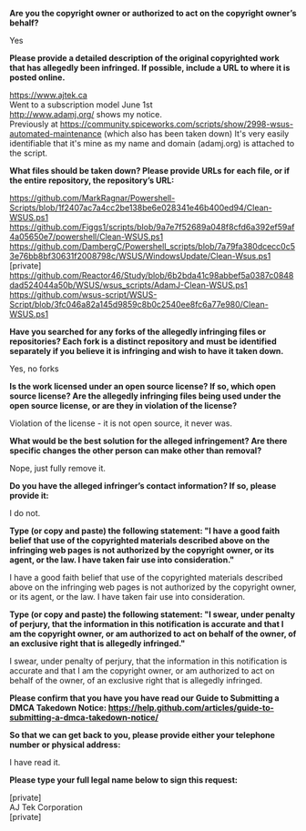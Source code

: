 **Are you the copyright owner or authorized to act on the copyright owner’s behalf?**

Yes

**Please provide a detailed description of the original copyrighted work that has allegedly been infringed. If possible, include a URL to where it is posted online.**

https://www.ajtek.ca  
Went to a subscription model June 1st  
http://www.adamj.org/ shows my notice.  
Previously at https://community.spiceworks.com/scripts/show/2998-wsus-automated-maintenance (which also has been taken down) It's very easily identifiable that it's mine as my name and domain (adamj.org) is attached to the script.

**What files should be taken down? Please provide URLs for each file, or if the entire repository, the repository’s URL:**

https://github.com/MarkRagnar/Powershell-Scripts/blob/1f2407ac7a4cc2be138be6e028341e46b400ed94/Clean-WSUS.ps1  
https://github.com/Figgs1/scripts/blob/9a7e7f52689a048f8cfd6a392ef59af4a05650e7/powershell/Clean-WSUS.ps1  
https://github.com/DambergC/Powershell_scripts/blob/7a79fa380dcecc0c53e76bb8bf30631f2008798c/WSUS/WindowsUpdate/Clean-Wsus.ps1  
[private]  
https://github.com/Reactor46/Study/blob/6b2bda41c98abbef5a0387c0848dad524044a50b/WSUS/wsus_scripts/AdamJ-Clean-WSUS.ps1  
https://github.com/wsus-script/WSUS-Script/blob/3fc046a82a145d9859c8b0c2540ee8fc6a77e980/Clean-WSUS.ps1

**Have you searched for any forks of the allegedly infringing files or repositories? Each fork is a distinct repository and must be identified separately if you believe it is infringing and wish to have it taken down.**

Yes, no forks

**Is the work licensed under an open source license? If so, which open source license? Are the allegedly infringing files being used under the open source license, or are they in violation of the license?**

Violation of the license - it is not open source, it never was.

**What would be the best solution for the alleged infringement? Are there specific changes the other person can make other than removal?**

Nope, just fully remove it.

**Do you have the alleged infringer’s contact information? If so, please provide it:**

I do not.

**Type (or copy and paste) the following statement: "I have a good faith belief that use of the copyrighted materials described above on the infringing web pages is not authorized by the copyright owner, or its agent, or the law. I have taken fair use into consideration."**

I have a good faith belief that use of the copyrighted materials described above on the infringing web pages is not authorized by the copyright owner, or its agent, or the law. I have taken fair use into consideration.

**Type (or copy and paste) the following statement: "I swear, under penalty of perjury, that the information in this notification is accurate and that I am the copyright owner, or am authorized to act on behalf of the owner, of an exclusive right that is allegedly infringed."**

I swear, under penalty of perjury, that the information in this notification is accurate and that I am the copyright owner, or am authorized to act on behalf of the owner, of an exclusive right that is allegedly infringed.

**Please confirm that you have you have read our Guide to Submitting a DMCA Takedown Notice: https://help.github.com/articles/guide-to-submitting-a-dmca-takedown-notice/**

**So that we can get back to you, please provide either your telephone number or physical address:**

I have read it.

**Please type your full legal name below to sign this request:**

[private]  
AJ Tek Corporation  
[private]
